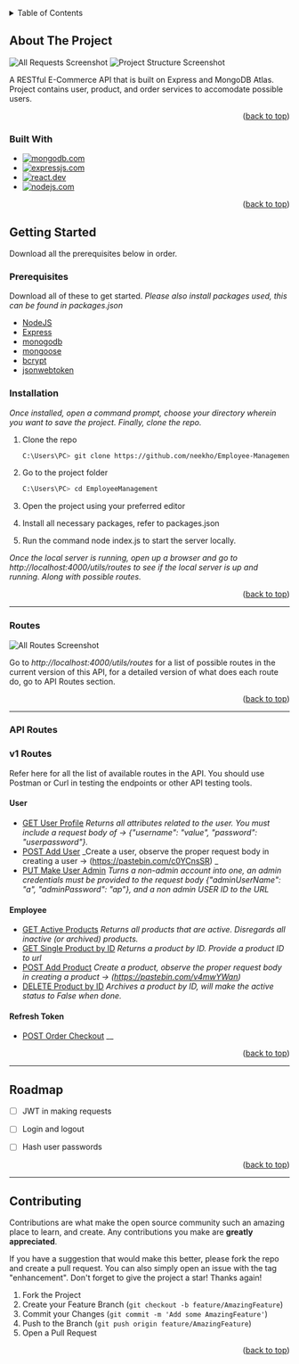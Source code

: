 <a name="readme-top"></a>
<!-- TABLE OF CONTENTS -->
<details>
  <summary>Table of Contents</summary>
  <ol>
    <li>
      <a href="#about-the-project">About The Project</a>
      <ul>
        <li><a href="#built-with">Built With</a></li>
      </ul>
    </li>
    <li>
      <a href="#getting-started">Getting Started</a>
      <ul>
        <li><a href="#prerequisites">Prerequisites</a></li>
        <li><a href="#installation">Installation</a></li>
      </ul>
    </li>
       <li>
      <a href="#api-routes">Routes</a>
      <ul>
           <li><a href="#api-routes">API Routes</a></li>
      </ul>
    </li>
    <li><a href="#roadmap">Roadmap</a></li>
    <li><a href="#contributing">Contributing</a></li>

  </ol>
</details>



<!-- ABOUT THE PROJECT -->
## About The Project


![All Requests Screenshot](./assets/project_screenshots/all_requests.PNG)
![Project Structure Screenshot](./assets/project_screenshots/project_structure.PNG)

A RESTful E-Commerce API that is built on Express and MongoDB Atlas. Project contains user, product, and order services to accomodate possible users.

<p align="right">(<a href="#readme-top">back to top</a>)</p>

### Built With


* [![mongodb.com][mongodb.com]][MONGODB-URL]
* [![expressjs.com][expressjs.com]][EXPRESS-URL]
* [![react.dev][react.dev]][REACT-URL]
* [![nodejs.com][nodejs.com]][NODEJS-URL]

<p align="right">(<a href="#readme-top">back to top</a>)</p>

<!-- GETTING STARTED -->
## Getting Started

Download all the prerequisites below in order.

### Prerequisites
Download all of these to get started. _Please also install packages used, this can be found in packages.json_

* [NodeJS](https://nodejs.org/en/download/)
* [Express](https://expressjs.com/en/starter/installing.html)
* [monogodb](https://www.mongodb.com/cloud/atlas/lp/try4?utm_content=rlsavisitor&utm_source=google&utm_campaign=search_gs_pl_evergreen_atlas_core_retarget-brand_gic-null_apac-all_ps-all_desktop_eng_lead&utm_term=mongodb&utm_medium=cpc_paid_search&utm_ad=e&utm_ad_campaign_id=14412646476&adgroup=131761130812&cq_cmp=14412646476&gad_source=1&gclid=EAIaIQobChMI64LU4ZbbhAMVeVUPAh156wLtEAAYASAAEgJQTfD_BwE)
* [mongoose](https://mongoosejs.com/docs/)
* [bcrypt](https://www.npmjs.com/package/bcrypt)
* [jsonwebtoken](https://jwt.io)


### Installation

_Once installed, open a command prompt, choose your directory wherein you want to save the project. Finally, clone the repo._


1. Clone the repo
   ```sh
   C:\Users\PC> git clone https://github.com/neekho/Employee-Management.git
   ```
2. Go to the project folder
   ```sh
   C:\Users\PC> cd EmployeeManagement
   ```
3. Open the project using your preferred editor
   
4. Install all necessary packages, refer to packages.json
   
5. Run the command node index.js to start the server locally.


_Once the local server is running, open up a browser and go to http://localhost:4000/utils/routes
to see if the local server is up and running. Along with possible routes._


<p align="right">(<a href="#readme-top">back to top</a>)</p>

___________________________________________________________________________________________________

### Routes
![All Routes Screenshot](./assets/project_screenshots/all_routes.PNG)

Go to _http://localhost:4000/utils/routes_ for a list of possible routes in the current version of this API, for a detailed version of what does each route do, go to API Routes section.


<p align="right">(<a href="#readme-top">back to top</a>)</p>

___________________________________________________________________________________________________


### API Routes

<h3>v1 Routes</h3>
Refer here for all the list of available routes in the API. You should use Postman or Curl in testing the endpoints or other API testing tools.


<h4>User</h4>

* [GET User Profile](http://localhost:4000/user/profile)  _Returns all attributes related to the user. You must include a request body of -> {"username": "value", "password": "userpassword"}._
* [POST Add User](http://localhost:4000/user/register)  _Create a user, observe the proper request body in creating a user -> (https://pastebin.com/c0YCnsSR) _
* [PUT Make User Admin](http://localhost:4000/user/make_administrator/{USER_ID}) _Turns a non-admin account into one, an admin credentials must be provided to the request body {"adminUserName": "a", "adminPassword": "ap"}, and a non admin USER ID to the URL_


<h4>Employee</h4>

* [GET Active Products](http://localhost:4000/product/active)  _Returns all products that are active. Disregards all inactive (or archived) products._
* [GET Single Product by ID](http://localhost:4000/product/{PRODUCT_ID})  _Returns a product by ID. Provide a product ID to url_
* [POST Add Product](http://localhost:4000/product/create)  _Create a product, observe the proper request body in creating a product -> (https://pastebin.com/v4mwYWan)_
* [DELETE Product by ID](http://localhost:4000/product/archive/{PRODUCT_ID})  _Archives a product by ID, will make the active status to False when done._



<h4>Refresh Token</h4>

* [POST Order Checkout](http://localhost:4000/order/checkout)  __



<p align="right">(<a href="#readme-top">back to top</a>)</p>

___________________________________________________________________________________________________


<!-- ROADMAP -->
## Roadmap

- [ ] JWT in making requests
- [ ] Login and logout
- [ ] Hash user passwords



<p align="right">(<a href="#readme-top">back to top</a>)</p>

___________________________________________________________________________________________________

<!-- CONTRIBUTING -->
## Contributing

Contributions are what make the open source community such an amazing place to learn, and create. Any contributions you make are **greatly appreciated**.

If you have a suggestion that would make this better, please fork the repo and create a pull request. You can also simply open an issue with the tag "enhancement".
Don't forget to give the project a star! Thanks again!

1. Fork the Project
2. Create your Feature Branch (`git checkout -b feature/AmazingFeature`)
3. Commit your Changes (`git commit -m 'Add some AmazingFeature'`)
4. Push to the Branch (`git push origin feature/AmazingFeature`)
5. Open a Pull Request

<p align="right">(<a href="#readme-top">back to top</a>)</p>




























<!-- MARKDOWN LINKS & IMAGES -->
<!-- https://www.markdownguide.org/basic-syntax/#reference-style-links -->
[product-screenshot]: images/screenshot.png



[mongodb.com]: https://img.shields.io/badge/mongodb-32a852?style=for-the-badge&logo=mongodb&logoColor=white
[MONGODB-URL]: https://www.mongodb.com/cloud/atlas/lp/try4?utm_source=google&utm_campaign=search_gs_pl_evergreen_atlas_core_prosp-brand_gic-null_apac-ph_ps-all_desktop_eng_lead&utm_term=mongodb&utm_medium=cpc_paid_search&utm_ad=e&utm_ad_campaign_id=12212624359&adgroup=115749710543&cq_cmp=12212624359&gad_source=1&gclid=CjwKCAiAibeuBhAAEiwAiXBoJFEks3P9gPBahanfK_zudnNu9bZoU3Gid6wCerA7qfBjIlZmmkUmAxoC5RAQAvD_BwE

[expressjs.com]: https://img.shields.io/badge/express-121a13?style=for-the-badge&logo=express&logoColor=white
[EXPRESS-URL]: https://expressjs.com


[react.dev]: https://img.shields.io/badge/react-5991eb?style=for-the-badge&logo=react&logoColor=white
[REACT-URL]: https://react.dev

[nodejs.com]: https://img.shields.io/badge/nodejs-74a867?style=for-the-badge&logo=nodejs&logoColor=white
[NODEJS-URL]: https://nodejs.org/en

